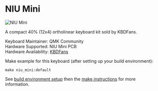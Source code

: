 NIU Mini
===

![NIU Mini](https://cdn.shopify.com/s/files/1/1473/3902/files/40__01.jpg)

A compact 40% (12x4) ortholinear keyboard kit sold by KBDFans.

Keyboard Maintainer: QMK Community  
Hardware Supported: NIU Mini PCB  
Hardware Availability: [KBDFans](https://kbdfans.myshopify.com/products/niu-mini-40-diy-kit)

Make example for this keyboard (after setting up your build environment):

    make niu_mini:default

See [build environment setup](https://docs.qmk.fm/build_environment_setup.html) then the [make instructions](https://docs.qmk.fm/make_instructions.html) for more information.

